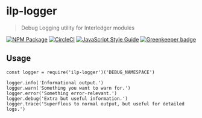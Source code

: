 # ilp-logger
> Debug Logging utility for Interledger modules

[![NPM Package](https://img.shields.io/npm/v/ilp-logger.svg?style=flat)](https://npmjs.org/package/ilp-logger)
[![CircleCI](https://circleci.com/gh/interledgerjs/ilp-logger.svg?style=shield)](https://circleci.com/gh/interledgerjs/ilp-logger)
[![JavaScript Style Guide](https://img.shields.io/badge/code_style-standard-brightgreen.svg)](https://standardjs.com) [![Greenkeeper badge](https://badges.greenkeeper.io/interledgerjs/ilp-logger.svg)](https://greenkeeper.io/)

## Usage

```
const logger = require('ilp-logger')('DEBUG_NAMESPACE')

logger.info('Informational output.')
logger.warn('Something you want to warn for.')
logger.error('Something error-relevant.')
logger.debug('Extra but useful information.')
logger.trace('Superflous to normal output, but useful for detailed logs.')
```
